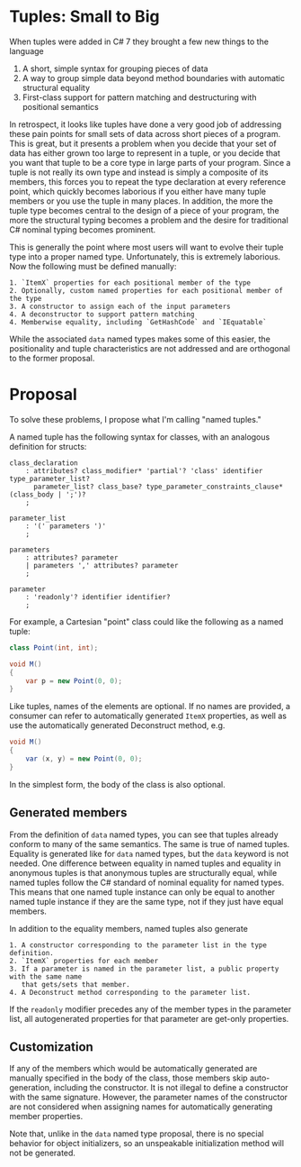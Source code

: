 
# Tuples: Small to Big

When tuples were added in C# 7 they brought a few new things to the language

   1. A short, simple syntax for grouping pieces of data
   2. A way to group simple data beyond method boundaries with automatic structural equality
   3. First-class support for pattern matching and destructuring with positional semantics

In retrospect, it looks like tuples have done a very good job of addressing these pain points
for small sets of data across short pieces of a program. This is great, but it presents a
problem when you decide that your set of data has either grown too large to represent in a tuple,
or you decide that you want that tuple to be a core type in large parts of your program. Since
a tuple is not really its own type and instead is simply a composite of its members, this forces
you to repeat the type declaration at every reference point, which quickly becomes laborious if
you either have many tuple members or you use the tuple in many places. In addition, the more
the tuple type becomes central to the design of a piece of your program, the more the structural
typing becomes a problem and the desire for traditional C# nominal typing becomes prominent.

This is generally the point where most users will want to evolve their tuple type into a proper
named type. Unfortunately, this is extremely laborious. Now the following must be defined manually:

    1. `ItemX` properties for each positional member of the type
    2. Optionally, custom named properties for each positional member of the type
    3. A constructor to assign each of the input parameters
    4. A deconstructor to support pattern matching
    4. Memberwise equality, including `GetHashCode` and `IEquatable`

While the associated `data` named types makes some of this easier, the positionality and tuple
characteristics are not addressed and are orthogonal to the former proposal.

# Proposal

To solve these problems, I propose what I'm calling "named tuples."

A named tuple has the following syntax for classes, with an analogous definition for structs:

```antlr
class_declaration
    : attributes? class_modifier* 'partial'? 'class' identifier type_parameter_list?
      parameter_list? class_base? type_parameter_constraints_clause* (class_body | ';')?
    ;

parameter_list
    : '(' parameters ')'
    ;

parameters
    : attributes? parameter
    | parameters ',' attributes? parameter
    ;

parameter
    : 'readonly'? identifier identifier?
    ; 
```

For example, a Cartesian "point" class could like the following as a named tuple:

```C#
class Point(int, int);

void M()
{
    var p = new Point(0, 0);
}
```

Like tuples, names of the elements are optional. If no names are provided, a consumer
can refer to automatically generated `ItemX` properties, as well as use the automatically
generated Deconstruct method, e.g.

```C#
void M()
{
    var (x, y) = new Point(0, 0);
}
```

In the simplest form, the body of the class is also optional.

## Generated members

From the definition of `data` named types, you can see that tuples already conform to many
of the same semantics. The same is true of named tuples. Equality is generated like
for `data` named types, but the `data` keyword is not needed. One difference between equality
in named tuples and equality in anonymous tuples is that anonymous tuples are structurally
equal, while named tuples follow the C# standard of nominal equality for named types. This
means that one named tuple instance can only be equal to another named tuple instance if they
are the same type, not if they just have equal members.

In addition to the equality members, named tuples also generate

    1. A constructor corresponding to the parameter list in the type definition.
    2. `ItemX` properties for each member
    3. If a parameter is named in the parameter list, a public property with the same name
       that gets/sets that member.
    4. A Deconstruct method corresponding to the parameter list.

If the `readonly` modifier precedes any of the member types in the parameter list, all
autogenerated properties for that parameter are get-only properties.

## Customization

If any of the members which would be automatically generated are manually specified in
the body of the class, those members skip auto-generation, including the constructor. It
is not illegal to define a constructor with the same signature. However, the parameter
names of the constructor are not considered when assigning names for automatically generating
member properties.

Note that, unlike in the `data` named type proposal, there is no special behavior for
object initializers, so an unspeakable initialization method will not be generated.